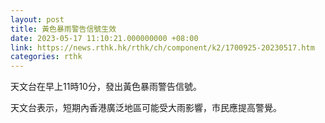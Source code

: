 ```yaml
---
layout: post
title: 黃色暴雨警告信號生效
date: 2023-05-17 11:10:21.000000000 +08:00
link: https://news.rthk.hk/rthk/ch/component/k2/1700925-20230517.htm
categories: rthk
---
```


天文台在早上11時10分，發出黃色暴雨警告信號。

天文台表示，短期內香港廣泛地區可能受大雨影響，市民應提高警覺。
